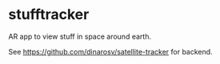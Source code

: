 # stufftracker
AR app to view stuff in space around earth.

See https://github.com/dinarosv/satellite-tracker for backend.
